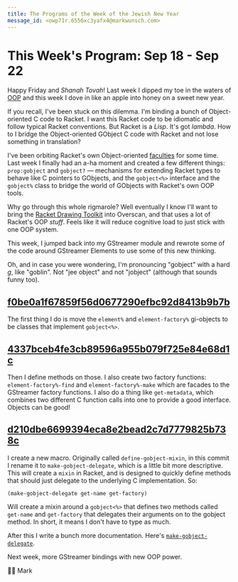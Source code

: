 ```yaml
---
title: The Programs of the Week of the Jewish New Year
message_id: <owp71r.6556xc3yafx4@markwunsch.com>
---
```


This Week's Program: Sep 18 - Sep 22
====================================

Happy Friday and _Shanah Tovah_! Last week I dipped my toe in the
waters
of [OOP](https://en.wikipedia.org/wiki/Object-oriented_programming)
and this week I dove in like an apple into honey on a sweet new year.

If you recall, I've been stuck on this dilemma. I'm binding a bunch of
Object-oriented C code to Racket. I want this Racket code to be
idiomatic and follow typical Racket conventions. But Racket is a
_Lisp_. It's got _lambda_. How to I bridge the Object-oriented GObject C
code with Racket and not lose something in translation?

I've been orbiting Racket's own
Object-oriented
[faculties](https://docs.racket-lang.org/guide/classes.html) for some
time. Last week I finally had an a-ha moment and created a few
different things: `prop:gobject` and `gobject?` — mechanisms for
extending Racket types to behave like C pointers to GObjects, and the
`gobject<%>` interface and the `gobject%` class to bridge the world of
GObjects with Racket's own OOP tools.

Why go through this whole rigmarole? Well eventually I know I'll want
to bring
the [Racket Drawing Toolkit](https://docs.racket-lang.org/draw/) into
Overscan, and that uses a lot of Racket's OOP _stuff_. Feels like it
will reduce cognitive load to just stick with one OOP system.

This week, I jumped back into my GStreamer module and rewrote some of
the code around GStreamer Elements to use some of this new thinking.

Oh, and in case you were wondering, I'm pronouncing "gobject" with a
hard _g_, like "goblin". Not "jee object" and not "jobject" (although
that sounds funny too).

## [f0be0a1f67859f56d0677290efbc92d8413b9b7b][elfac]

The first thing I do is move the `element%` and `element-factory%`
gi-objects to be classes that implement `gobject<%>`.

## [4337bceb4fe3cb89596a955b079f725e84e68d1c][inherit-field]

Then I define methods on those. I also create two factory functions:
`element-factory%-find` and `element-factory%-make` which are facades
to the GStreamer factory functions. I also do a thing like
`get-metadata`, which combines two different C function calls into one
to provide a good interface. Objects can be good!

## [d210dbe6699394eca8e2bead2c7d7779825b738c][make-gobject-delegate]

I create a new macro. Originally called `define-gobject-mixin`, in
this commit I rename it to `make-gobject-delegate`, which is a little
bit more descriptive. This will create a `mixin` in Racket, and is
designed to quickly define methods that should just delegate to the
underlying C implementation. So:

    (make-gobject-delegate get-name get-factory)

Will create a mixin around a `gobject<%>` that defines two methods
called `get-name` and `get-factory` that delegates their arguments on
to the gobject method. In short, it means I don't have to type as
much.

After this I write a bunch more
documentation. Here's
[`make-gobject-delegate`][make-gobject-delegate-docs].

Next week, more GStreamer bindings with new OOP power.

🍎🍯 Mark

[elfac]: https://github.com/mwunsch/overscan/commit/f0be0a1f67859f56d0677290efbc92d8413b9b7b

[inherit-field]: https://github.com/mwunsch/overscan/commit/4337bceb4fe3cb89596a955b079f725e84e68d1c

[make-gobject-delegate]: https://github.com/mwunsch/overscan/commit/d210dbe6699394eca8e2bead2c7d7779825b738c

[make-gobject-delegate-docs]: http://www.markwunsch.com/overscan/gobject-introspection.html#%28form._%28%28lib._ffi%2Funsafe%2Fintrospection..rkt%29._make-gobject-delegate%29%29
